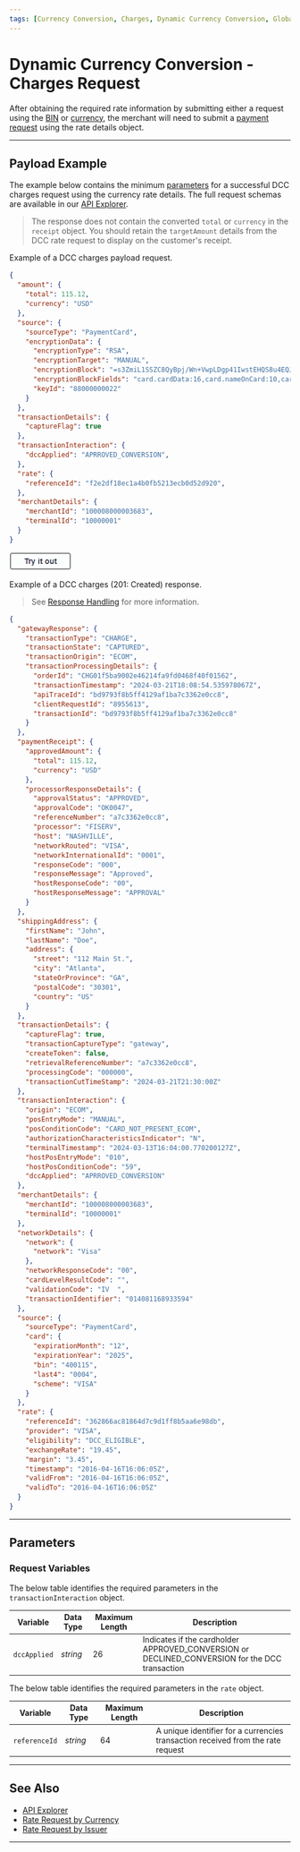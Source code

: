 ```yaml
---
tags: [Currency Conversion, Charges, Dynamic Currency Conversion, Global Currency]
---
```


# Dynamic Currency Conversion - Charges Request

After obtaining the required rate information by submitting either a request using the [BIN](?path=docs/Resources/Guides/Global-Currency/DCC-BIN-Rate-Request.md) or [currency](?path=docs/Resources/Guides/Global-Currency/DCC-Currency-Rate-Request.md), the merchant will need to submit a [payment request](?path=docs/Resources/API-Documents/Payments/Payments.md) using the rate details object.

---

## Payload Example

The example below contains the minimum [parameters](#parameters) for a successful DCC charges request using the currency rate details. The full request schemas are available in our [API Explorer](../api/?type=post&path=/payments/v1/charges).

<!-- theme: info -->
> The response does not contain the converted `total` or `currency` in the `receipt` object. You should retain the `targetAmount` details from the DCC rate request to display on the customer's receipt.

<!--
type: tab
titles: Request, Response
-->

Example of a DCC charges payload request.

```json
{
  "amount": {
    "total": 115.12,
    "currency": "USD"
  },
  "source": {
    "sourceType": "PaymentCard",
    "encryptionData": {
      "encryptionType": "RSA",
      "encryptionTarget": "MANUAL",
      "encryptionBlock": "=s3ZmiL1SSZC8QyBpj/Wn+VwpLDgp41IwstEHQS8u4EQJ....",
      "encryptionBlockFields": "card.cardData:16,card.nameOnCard:10,card.expirationMonth:2,card.expirationYear:4,card.securityCode:3",
      "keyId": "88000000022"
    }
  },
  "transactionDetails": {
    "captureFlag": true
  },
  "transactionInteraction": {
    "dccApplied": "APRROVED_CONVERSION",
  },
  "rate": {
    "referenceId": "f2e2df18ec1a4b0fb5213ecb0d52d920",
  },
  "merchantDetails": {
    "merchantId": "100008000003683",
    "terminalId": "10000001"
  }
}
```

[![Try it out](../../../../assets/images/button.png)](../api/?type=post&path=/payments/v1/charges)

<!--
type: tab
-->

Example of a DCC charges (201: Created) response.

<!-- theme: info -->
> See [Response Handling](?path=docs/Resources/Guides/Response-Codes/Response-Handling.md) for more information.

```json
{
  "gatewayResponse": {
    "transactionType": "CHARGE",
    "transactionState": "CAPTURED",
    "transactionOrigin": "ECOM",
    "transactionProcessingDetails": {
      "orderId": "CHG01f5ba9002e46214fa9fd0468f40f01562",
      "transactionTimestamp": "2024-03-21T18:08:54.535978067Z",
      "apiTraceId": "bd9793f8b5ff4129af1ba7c3362e0cc8",
      "clientRequestId": "8955613",
      "transactionId": "bd9793f8b5ff4129af1ba7c3362e0cc8"
    }
  },
  "paymentReceipt": {
    "approvedAmount": {
      "total": 115.12,
      "currency": "USD"
    },
    "processorResponseDetails": {
      "approvalStatus": "APPROVED",
      "approvalCode": "OK0047",
      "referenceNumber": "a7c3362e0cc8",
      "processor": "FISERV",
      "host": "NASHVILLE",
      "networkRouted": "VISA",
      "networkInternationalId": "0001",
      "responseCode": "000",
      "responseMessage": "Approved",
      "hostResponseCode": "00",
      "hostResponseMessage": "APPROVAL"
    }
  },
  "shippingAddress": {
    "firstName": "John",
    "lastName": "Doe",
    "address": {
      "street": "112 Main St.",
      "city": "Atlanta",
      "stateOrProvince": "GA",
      "postalCode": "30301",
      "country": "US"
    }
  },
  "transactionDetails": {
    "captureFlag": true,
    "transactionCaptureType": "gateway",
    "createToken": false,
    "retrievalReferenceNumber": "a7c3362e0cc8",
    "processingCode": "000000",
    "transactionCutTimeStamp": "2024-03-21T21:30:00Z"
  },
  "transactionInteraction": {
    "origin": "ECOM",
    "posEntryMode": "MANUAL",
    "posConditionCode": "CARD_NOT_PRESENT_ECOM",
    "authorizationCharacteristicsIndicator": "N",
    "terminalTimestamp": "2024-03-13T16:04:00.770200127Z",
    "hostPosEntryMode": "010",
    "hostPosConditionCode": "59",
    "dccApplied": "APRROVED_CONVERSION"
  },
  "merchantDetails": {
    "merchantId": "100008000003683",
    "terminalId": "10000001"
  },
  "networkDetails": {
    "network": {
      "network": "Visa"
    },
    "networkResponseCode": "00",
    "cardLevelResultCode": "",
    "validationCode": "IV  ",
    "transactionIdentifier": "014081168933594"
  },
  "source": {
    "sourceType": "PaymentCard",
    "card": {
      "expirationMonth": "12",
      "expirationYear": "2025",
      "bin": "400115",
      "last4": "0004",
      "scheme": "VISA"
    }
  },
  "rate": {
    "referenceId": "362866ac81864d7c9d1ff8b5aa6e98db",
    "provider": "VISA",
    "eligibility": "DCC_ELIGIBLE",
    "exchangeRate": "19.45",
    "margin": "3.45",
    "timestamp": "2016-04-16T16:06:05Z",
    "validFrom": "2016-04-16T16:06:05Z",
    "validTo": "2016-04-16T16:06:05Z"
  }
}
```

<!-- type: tab-end -->

---

## Parameters

### Request Variables

<!--
type: tab
titles: transactionInteraction, rate
-->

The below table identifies the required parameters in the `transactionInteraction` object.

| Variable | Data Type| Maximum Length |Description |
|---------|----------|----------------|---------|
| `dccApplied` | *string* | 26 | Indicates if the cardholder APPROVED_CONVERSION or DECLINED_CONVERSION for the DCC transaction |

<!--
type: tab
-->

The below table identifies the required parameters in the `rate` object.

| Variable | Data Type| Maximum Length |Description |
|---------|----------|----------------|---------|
| `referenceId` | *string* | 64 | A unique identifier for a currencies transaction received from the rate request |

<!-- type: tab-end -->

---

## See Also

- [API Explorer](../api/?type=post&path=/payments/v1/charges)
- [Rate Request by Currency](?path=docs/Resources/Guides/Global-Currency/DCC-Currency-Rate-Request.md)
- [Rate Request by Issuer](?path=docs/Resources/Guides/Global-Currency/DCC-BIN-Rate-Request.md)

---

